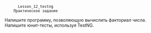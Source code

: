           Lesson_12_testng
        Практическое задание
Напишите программу, позволяющую вычислить факториал числа. 
Напишите юнит-тесты, используя TestNG.
